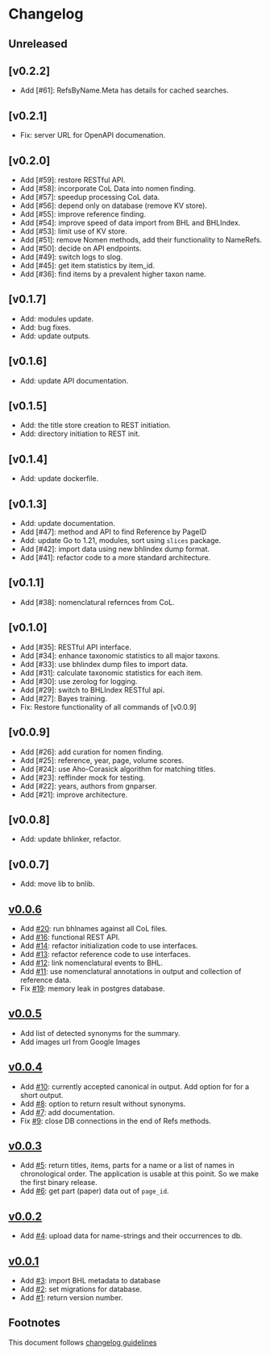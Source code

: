# Changelog

## Unreleased

## [v0.2.2]

- Add [#61]: RefsByName.Meta has details for cached searches.

## [v0.2.1]

- Fix: server URL for OpenAPI documenation.

## [v0.2.0]

- Add [#59]: restore RESTful API.
- Add [#58]: incorporate CoL Data into nomen finding.
- Add [#57]: speedup processing CoL data.
- Add [#56]: depend only on database (remove KV store).
- Add [#55]: improve reference finding.
- Add [#54]: improve speed of data import from BHL and BHLIndex.
- Add [#53]: limit use of KV store.
- Add [#51]: remove Nomen methods, add their functionality to NameRefs.
- Add [#50]: decide on API endpoints.
- Add [#49]: switch logs to slog.
- Add [#45]: get item statistics by item_id.
- Add [#36]: find items by a prevalent higher taxon name.

## [v0.1.7]

- Add: modules update.
- Add: bug fixes.
- Add: update outputs.

## [v0.1.6]

- Add: update API documentation.

## [v0.1.5]

- Add: the title store creation to REST initiation.
- Add: directory initiation to REST init.

## [v0.1.4]

- Add: update dockerfile.

## [v0.1.3]

- Add: update documentation.
- Add [#47]: method and API to find Reference by PageID
- Add: update Go to 1.21, modules, sort using `slices` package.
- Add [#42]: import data using new bhlindex dump format.
- Add [#41]: refactor code to a more standard architecture.

## [v0.1.1]

- Add [#38]: nomenclatural refernces from CoL.

## [v0.1.0]

- Add [#35]: RESTful API interface.
- Add [#34]: enhance taxonomic statistics to all major taxons.
- Add [#33]: use bhlindex dump files to import data.
- Add [#31]: calculate taxonomic statistics for each item.
- Add [#30]: use zerolog for logging.
- Add [#29]: switch to BHLIndex RESTful api.
- Add [#27]: Bayes training.
- Fix: Restore functionality of all commands of [v0.0.9]

## [v0.0.9]

- Add [#26]: add curation for nomen finding.
- Add [#25]: reference, year, page, volume scores.
- Add [#24]: use Aho-Corasick algorithm for matching titles.
- Add [#23]: reffinder mock for testing.
- Add [#22]: years, authors from gnparser.
- Add [#21]: improve architecture.

## [v0.0.8]

- Add: update bhlinker, refactor.

## [v0.0.7]

- Add: move lib to bnlib.

## [v0.0.6]

- Add [#20]: run bhlnames against all CoL files.
- Add [#16]: functional REST API.
- Add [#14]: refactor initialization code to use interfaces.
- Add [#13]: refactor reference code to use interfaces.
- Add [#12]: link nomenclatural events to BHL.
- Add [#11]: use nomenclatural annotations in output and collection of reference
  data.
- Fix [#19]: memory leak in postgres database.

## [v0.0.5]

- Add list of detected synonyms for the summary.
- Add images url from Google Images

## [v0.0.4]

- Add [#10]: currently accepted canonical in output. Add option for
  for a short output.
- Add [#8]: option to return result without synonyms.
- Add [#7]: add documentation.
- Fix [#9]: close DB connections in the end of Refs methods.

## [v0.0.3]

- Add [#5]: return titles, items, parts for a name or a list of names
  in chronological order.
  The application is usable at this poinit. So we make
  the first binary release.
- Add [#6]: get part (paper) data out of `page_id`.

## [v0.0.2]

- Add [#4]: upload data for name-strings and their occurrences to db.

## [v0.0.1]

- Add [#3]: import BHL metadata to database
- Add [#2]: set migrations for database.
- Add [#1]: return version number.

## Footnotes

This document follows [changelog guidelines]

[v0.0.6]: https://github.com/gnames/bhlnames/compare/v0.0.5...v0.0.6
[v0.0.5]: https://github.com/gnames/bhlnames/compare/v0.0.4...v0.0.5
[v0.0.4]: https://github.com/gnames/bhlnames/compare/v0.0.3...v0.0.4
[v0.0.3]: https://github.com/gnames/bhlnames/compare/v0.0.2...v0.0.3
[v0.0.2]: https://github.com/gnames/bhlnames/compare/v0.0.1...v0.0.2
[v0.0.1]: https://github.com/gnames/bhlnames/compare/v0.0.0...v0.0.1
[#20]: https://github.com/gnames/bhlnames/issues/20
[#19]: https://github.com/gnames/bhlnames/issues/19
[#18]: https://github.com/gnames/bhlnames/issues/18
[#17]: https://github.com/gnames/bhlnames/issues/17
[#16]: https://github.com/gnames/bhlnames/issues/16
[#15]: https://github.com/gnames/bhlnames/issues/15
[#14]: https://github.com/gnames/bhlnames/issues/14
[#13]: https://github.com/gnames/bhlnames/issues/13
[#12]: https://github.com/gnames/bhlnames/issues/12
[#11]: https://github.com/gnames/bhlnames/issues/11
[#10]: https://github.com/gnames/bhlnames/issues/10
[#9]: https://github.com/gnames/bhlnames/issues/9
[#8]: https://github.com/gnames/bhlnames/issues/8
[#7]: https://github.com/gnames/bhlnames/issues/7
[#6]: https://github.com/gnames/bhlnames/issues/6
[#5]: https://github.com/gnames/bhlnames/issues/5
[#4]: https://github.com/gnames/bhlnames/issues/4
[#3]: https://github.com/gnames/bhlnames/issues/3
[#2]: https://github.com/gnames/bhlnames/issues/2
[#1]: https://github.com/gnames/bhlnames/issues/1
[changelog guidelines]: https://github.com/olivierlacan/keep-a-changelog
